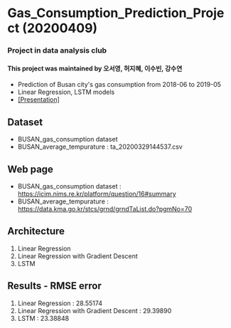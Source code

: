 # Gas_Consumption_Prediction_Project (20200409)
### Project in data analysis club
#### This project was maintained by 오서영, 허지혜, 이수빈, 강수연
- Prediction of  Busan city's gas consumption from 2018-06 to 2019-05
- Linear Regression, LSTM models
- [[Presentation]](https://github.com/OH-Seoyoung/Gas_Consumption_Prediction_Project/blob/master/Gas_Consumption_Prediction_Project_Presentation.pdf)

## Dataset
- BUSAN_gas_consumption dataset
- BUSAN_average_tempurature : ta_20200329144537.csv

## Web page
- BUSAN_gas_consumption dataset : https://icim.nims.re.kr/platform/question/16#summary
- BUSAN_average_tempurature : https://data.kma.go.kr/stcs/grnd/grndTaList.do?pgmNo=70

## Architecture
1. Linear Regression
2. Linear Regression with Gradient Descent
3. LSTM

## Results - RMSE error
1. Linear Regression : 28.55174
2. Linear Regression with Gradient Descent : 29.39890
3. LSTM : 23.38848
